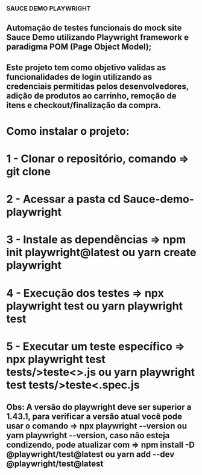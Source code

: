 ### SAUCE DEMO PLAYWRIGHT

## Automação de testes funcionais do mock site Sauce Demo utilizando Playwright framework e paradigma POM (Page Object Model);

## Este projeto tem como objetivo validas as funcionalidades de login utilizando as credenciais permitidas pelos desenvolvedores, adição de produtos ao carrinho, remoção de itens e checkout/finalização da compra.

# Como instalar o projeto:

# 1 - Clonar o repositório, comando => git clone 

# 2 - Acessar a pasta cd Sauce-demo-playwright

# 3 - Instale as dependências => npm init playwright@latest ou yarn create playwright

# 4 - Execução dos testes => npx playwright test ou yarn playwright test

# 5 - Executar um teste específico => npx playwright test tests/>teste<>.js ou yarn playwright test tests/>teste<.spec.js

## Obs: A versão do playwright deve ser superior a 1.43.1, para verificar a versão atual você pode usar o comando => npx playwright --version ou yarn playwright --version, caso não esteja condizendo, pode atualizar com => npm install -D @playwright/test@latest ou yarn add --dev @playwright/test@latest